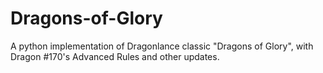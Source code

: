 # Dragons-of-Glory
A python implementation of Dragonlance classic "Dragons of Glory", with Dragon #170's Advanced Rules and other updates.
